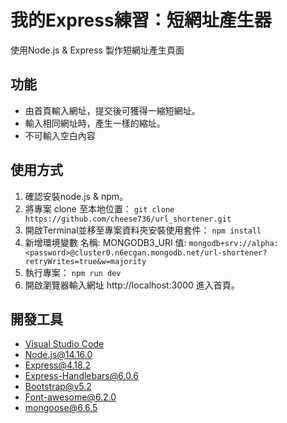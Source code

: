 # 我的Express練習：短網址產生器
使用Node.js & Express 製作短網址產生頁面

## 功能
+ 由首頁輸入網址，提交後可獲得一縮短網址。
+ 輸入相同網址時，產生一樣的縮址。
+ 不可輸入空白內容

## 使用方式
1. 確認安裝node.js & npm。
2. 將專案 clone 至本地位置： `git clone https://github.com/cheese736/url_shortener.git`
3. 開啟Terminal並移至專案資料夾安裝使用套件： `npm install`
4. 新增環境變數 名稱: MONGODB3_URI 值: `mongodb+srv://alpha:<password>@cluster0.n6ecgan.mongodb.net/url-shortener?retryWrites=true&w=majority`
5. 執行專案： `npm run dev`
6. 開啟瀏覽器輸入網址 http://localhost:3000 進入首頁。


## 開發工具
+ [Visual Studio Code](https://visualstudio.microsoft.com/zh-hant/)
+ [Node.js@14.16.0](https://nodejs.org/en/)
+ [Express@4.18.2](https://www.npmjs.com/package/express)
+ [Express-Handlebars@6.0.6](https://www.npmjs.com/package/express-handlebars)
+ [Bootstrap@v5.2](https://getbootstrap.com/)
+ [Font-awesome@6.2.0](https://fontawesome.com/)
+ [mongoose@6.6.5](https://mongoosejs.com)
